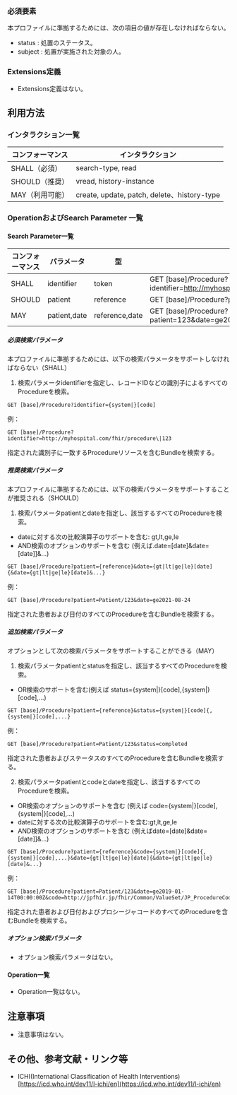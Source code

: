 ### 必須要素 
本プロファイルに準拠するためには、次の項目の値が存在しなければならない。

- status : 処置のステータス。
- subject : 処置が実施された対象の人。

### Extensions定義

- Extensions定義はない。

## 利用方法

### インタラクション一覧

| コンフォーマンス | インタラクション                            |
| ---------------- | ------------------------------------------- |
| SHALL（必須）   | search-type, read                           |
| SHOULD（推奨）  | vread, history-instance                     |
| MAY（利用可能） | create, update, patch, delete、history-type |

### OperationおよびSearch Parameter 一覧

#### Search Parameter一覧

| コンフォーマンス    | パラメータ     | 型      | 例                                                           |
| ---------------- | ------------- | ------ | ------------------------------------------------------------ |
| SHALL            | identifier    | token          | GET [base]/Procedure?identifier=http://myhospital.com/fhir/procedure\|123 |
| SHOULD           | patient       | reference      | GET [base]/Procedure?patient=123 |
| MAY              | patient,date  | reference,date | GET [base]/Procedure?patient=123&date=ge2021-08-24 |

##### 必須検索パラメータ

本プロファイルに準拠するためには、以下の検索パラメータをサポートしなければならない（SHALL）

1. 検索パラメータidentifierを指定し、レコードIDなどの識別子によるすべてのProcedureを検索。

  ```
  GET [base]/Procedure?identifier={system|}[code]
  ```
  例：
  ```
  GET [base]/Procedure?identifier=http://myhospital.com/fhir/procedure\|123
  ```

 指定された識別子に一致するProcedureリソースを含むBundleを検索する。

##### 推奨検索パラメータ

本プロファイルに準拠するためには、以下の検索パラメータをサポートすることが推奨される（SHOULD）

1. 検索パラメータpatientとdateを指定し、該当するすべてのProcedureを検索。

  * dateに対する次の比較演算子のサポートを含む: gt,lt,ge,le
  * AND検索のオプションのサポートを含む (例えば.date=[date]&date=[date]]&...)
   
  ```
  GET [base]/Procedure?patient={reference}&date={gt|lt|ge|le}[date]{&date={gt|lt|ge|le}[date]&...}
  ```    
  例：
  ```
  GET [base]/Procedure?patient=Patient/123&date=ge2021-08-24
  ```    
  指定された患者および日付のすべてのProcedureを含むBundleを検索する。

##### 追加検索パラメータ

オプションとして次の検索パラメータをサポートすることができる（MAY）

1. 検索パラメータpatientとstatusを指定し、該当するすべてのProcedureを検索。

  * OR検索のサポートを含む(例えば status={system|}[code],{system|}[code],...)

  ```
  GET [base]/Procedure?patient={reference}&status={system|}[code]{,{system|}[code],...}
  ```    
  例：
  ```
  GET [base]/Procedure?patient=Patient/123&status=completed
  ```
  指定された患者およびステータスのすべてのProcedureを含むBundleを検索する。

2. 検索パラメータpatientとcodeとdateを指定し、該当するすべてのProcedureを検索。

  * OR検索のオプションのサポートを含む (例えば code={system|}[code],{system|}[code],...)
  * dateに対する次の比較演算子のサポートを含む:gt,lt,ge,le
  * AND検索のオプションのサポートを含む (例えばdate=[date]&date=[date]]&...)

  ```
  GET [base]/Procedure?patient={reference}&code={system|}[code]{,{system|}[code],...}&date={gt|lt|ge|le}[date]{&date={gt|lt|ge|le}[date]&...}
  ```    
  例：
  ```
  GET [base]/Procedure?patient=Patient/123&date=ge2019-01-14T00:00:00Z&code=http://jpfhir.jp/fhir/Common/ValueSet/JP_ProcedureCodesMedical_VS|140000610
  ```
  指定された患者および日付およびプロシージャコードのすべてのProcedureを含むBundleを検索する。

##### オプション検索パラメータ 

- オプション検索パラメータはない。

#### Operation一覧

- Operation一覧はない。

## 注意事項

- 注意事項はない。

## その他、参考文献・リンク等

- ICHI(International Classification of Health Interventions) [https://icd.who.int/dev11/l-ichi/en](https://icd.who.int/dev11/l-ichi/en)
